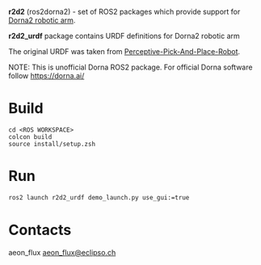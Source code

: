 **r2d2** (ros2dorna2) - set of ROS2 packages which provide support for [Dorna2 robotic arm](https://dorna.ai/).

**r2d2_urdf** package contains URDF definitions for Dorna2 robotic arm

The original URDF was taken from [Perceptive-Pick-And-Place-Robot](https://github.com/ShaySackett/Perceptive-Pick-And-Place-Robot).

NOTE: This is unofficial Dorna ROS2 package. For official Dorna software follow https://dorna.ai/

# Build

```
cd <ROS WORKSPACE>
colcon build
source install/setup.zsh
```

# Run

``` bash
ros2 launch r2d2_urdf demo_launch.py use_gui:=true
```

# Contacts

aeon_flux <aeon_flux@eclipso.ch>
